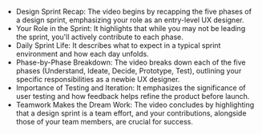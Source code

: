 - Design Sprint Recap: The video begins by recapping the five phases of a design sprint, emphasizing your role as an entry-level UX designer.
- Your Role in the Sprint: It highlights that while you may not be leading the sprint, you'll actively contribute to each phase.
- Daily Sprint Life: It describes what to expect in a typical sprint environment and how each day unfolds.
- Phase-by-Phase Breakdown: The video breaks down each of the five phases (Understand, Ideate, Decide, Prototype, Test), outlining your specific responsibilities as a newbie UX designer.
- Importance of Testing and Iteration: It emphasizes the significance of user testing and how feedback helps refine the product before launch.
- Teamwork Makes the Dream Work: The video concludes by highlighting that a design sprint is a team effort, and your contributions, alongside those of your team members, are crucial for success.

